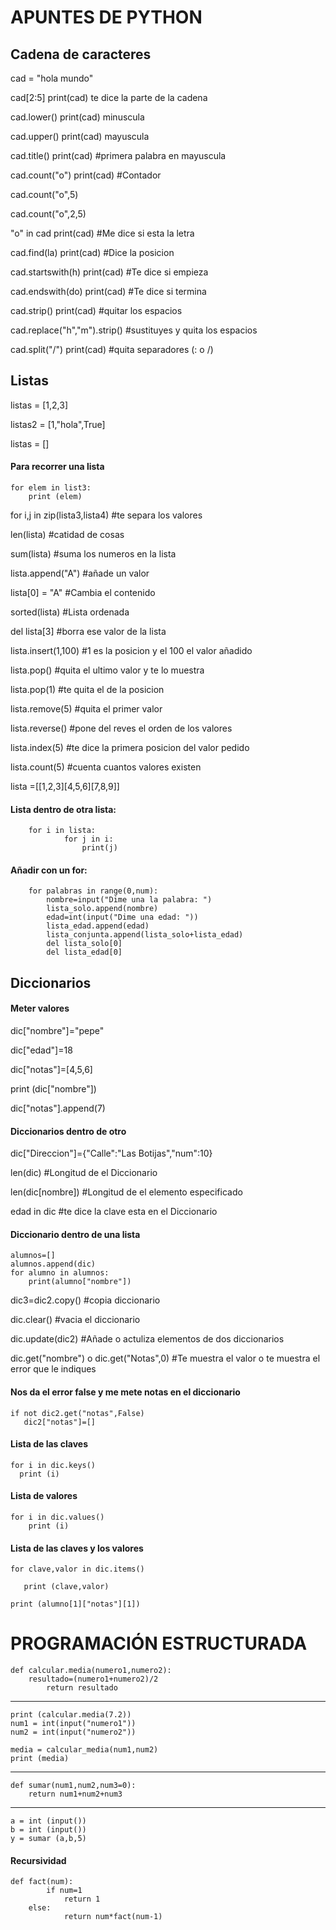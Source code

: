 # APUNTES DE PYTHON
## Cadena de caracteres
cad = "hola mundo"

cad[2:5] print(cad) te dice la parte de la cadena

cad.lower() print(cad) minuscula

cad.upper() print(cad) mayuscula

cad.title() print(cad) #primera palabra en mayuscula

cad.count("o") print(cad) #Contador

cad.count("o",5)

cad.count("o",2,5)

"o" in cad  print(cad) #Me dice si esta la letra

cad.find(la) print(cad) #Dice la posicion

cad.startswith(h) print(cad) #Te dice si empieza

cad.endswith(do) print(cad) #Te dice si termina

cad.strip() print(cad) #quitar los espacios

cad.replace("h","m").strip() #sustituyes y quita los espacios

cad.split("/") print(cad) #quita separadores (: o /)



## Listas

listas = [1,2,3]

listas2 = [1,"hola",True]

listas = []

#### Para recorrer una lista
	
	for elem in list3:
		print (elem)

for i,j in zip(lista3,lista4) #te separa los valores

len(lista) #catidad de cosas

sum(lista) #suma los numeros en la lista

lista.append("A") #añade un valor

lista[0] = "A" #Cambia el contenido

sorted(lista) #Lista ordenada

del lista[3] #borra ese valor de la lista

lista.insert(1,100) #1 es la posicion y el 100 el valor añadido

lista.pop() #quita el ultimo valor y te lo muestra

lista.pop(1) #te quita el de la posicion

lista.remove(5) #quita el primer valor

lista.reverse() #pone del reves el orden de los valores

lista.index(5) #te dice la primera posicion del valor pedido

lista.count(5) #cuenta cuantos valores existen

lista =[[1,2,3][4,5,6][7,8,9]]

#### Lista dentro de otra lista:

        for i in lista:
                for j in i:	
 	                print(j)

#### Añadir con un for:

        for palabras in range(0,num):
	        nombre=input("Dime una la palabra: ")
	        lista_solo.append(nombre)
	        edad=int(input("Dime una edad: "))
	        lista_edad.append(edad)
	        lista_conjunta.append(lista_solo+lista_edad)
	        del lista_solo[0]
	        del lista_edad[0]


## Diccionarios

#### Meter valores
dic["nombre"]="pepe"

dic["edad"]=18

dic["notas"]=[4,5,6]

print (dic["nombre"])

dic["notas"].append(7)

#### Diccionarios dentro de otro
dic["Direccion"]={"Calle":"Las Botijas","num":10}

len(dic) #Longitud de el Diccionario

len(dic[nombre]) #Longitud de el elemento especificado

edad in dic #te dice la clave esta en el Diccionario

#### Diccionario dentro de una lista
	alumnos=[]
	alumnos.append(dic)
	for alumno in alumnos:
   		print(alumno["nombre"])

dic3=dic2.copy() #copia diccionario

dic.clear() #vacia el diccionario

dic.update(dic2) #Añade o actuliza elementos de dos diccionarios

dic.get("nombre") o dic.get("Notas",0) #Te muestra el valor o te muestra el error que le indiques

#### Nos da el error false y me mete notas en el diccionario
	
	if not dic2.get("notas",False)
 	   dic2["notas"]=[]

#### Lista de las claves

	for i in dic.keys() 
  	  print (i)
	  
#### Lista de valores
 
	for i in dic.values()
	    print (i)

#### Lista de las claves y los valores

	for clave,valor in dic.items()

 	   print (clave,valor)

	print (alumno[1]["notas"][1])

# PROGRAMACIÓN ESTRUCTURADA

	def calcular.media(numero1,numero2):
 		resultado=(numero1+numero2)/2  
  			return resultado
***

	print (calcular.media(7.2))
	num1 = int(input("numero1"))
	num2 = int(input("numero2"))

	media = calcular_media(num1,num2)
	print (media)


_________________________________________________


	def sumar(num1,num2,num3=0):
    	return num1+num2+num3

***

	a = int (input())
	b = int (input())
	y = sumar (a,b,5)

#### Recursividad
	
	def fact(num):
    		if num=1
        		return 1
   		else:
        		return num*fact(num-1)

